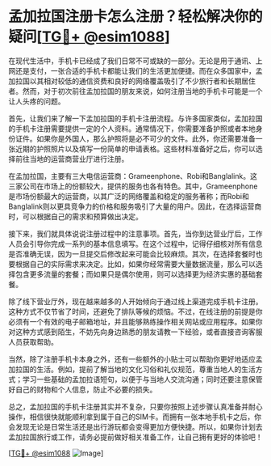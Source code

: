 # 孟加拉国注册卡怎么注册？轻松解决你的疑问[[TG💪+ @esim1088](https://t.me/s/esim1088)]

在现代生活中，手机卡已经成了我们日常不可或缺的一部分。无论是用于通讯、上网还是支付，一张合适的手机卡都能让我们的生活更加便捷。而在众多国家中，孟加拉国以其相对较低的通信资费和良好的网络覆盖吸引了不少旅行者和长期居住者。然而，对于初次前往孟加拉国的朋友来说，如何注册当地的手机卡可能是一个让人头疼的问题。

首先，让我们来了解一下孟加拉国的手机卡注册流程。与许多国家类似，孟加拉国的手机卡注册需要提供一定的个人资料。通常情况下，你需要准备护照或者本地身份证件。如果你是外国人，那么护照将是必不可少的文件。此外，你还需要准备一张近期的护照照片以及填写一份简单的申请表格。这些材料准备好之后，你可以选择前往当地的运营商营业厅进行注册。

在孟加拉国，主要有三大电信运营商：Grameenphone、Robi和Banglalink。这三家公司在市场上的份额较大，提供的服务也各有特色。其中，Grameenphone是市场份额最大的运营商，以其广泛的网络覆盖和稳定的服务著称；而Robi和Banglalink则以更具竞争力的价格和服务吸引了大量的用户。因此，在选择运营商时，可以根据自己的需求和预算做出决定。

接下来，我们就具体说说注册过程中的注意事项。首先，当你到达营业厅后，工作人员会引导你完成一系列的基本信息填写。在这个过程中，记得仔细核对所有信息是否准确无误，因为一旦提交后修改起来可能会比较麻烦。其次，在选择套餐时也要根据自己的实际需求来决定。比如，如果你经常需要大量数据流量，那么可以选择包含更多流量的套餐；而如果只是偶尔使用，则可以选择更为经济实惠的基础套餐。

除了线下营业厅外，现在越来越多的人开始倾向于通过线上渠道完成手机卡注册。这种方式不仅节省了时间，还避免了排队等候的烦恼。不过，在线注册的前提是你必须有一个有效的电子邮箱地址，并且能够熟练操作相关网站或应用程序。如果你对这种方式感到陌生，不妨先向身边熟悉的朋友请教一下经验，或者直接咨询客服人员获取帮助。

当然，除了注册手机卡本身之外，还有一些额外的小贴士可以帮助你更好地适应孟加拉国的生活。例如，提前了解当地的文化习俗和礼仪规范，尊重当地人的生活方式；学习一些基础的孟加拉语短句，以便于与当地人交流沟通；同时还要注意保管好自己的财物和个人信息，防止不必要的损失。

总之，孟加拉国的手机卡注册其实并不复杂，只要你按照上述步骤认真准备并耐心操作，相信很快就能顺利拿到属于自己的SIM卡。而拥有一张本地手机卡之后，你会发现无论是日常生活还是出行游玩都会变得更加方便快捷。所以，如果你计划去孟加拉国旅行或工作，请务必提前做好相关准备工作，让自己拥有更好的体验吧！

[[TG💪+ @esim1088](https://t.me/s/esim1088) ![Image](https://i.postimg.cc/4NQfJmqS/Snipaste-2025-05-13-00-14-12.png)]